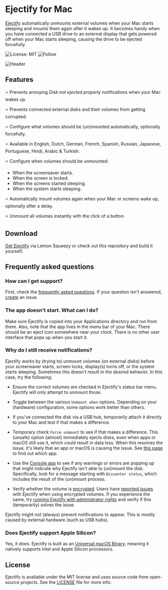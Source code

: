 # Ejectify for Mac

[Ejectify](https://ejectify.app) automatically unmounts external volumes when your Mac starts sleeping and mounts them again after it wakes up. It becomes handy when you have connected a USB drive to an external display that gets powered off when your Mac starts sleeping, causing the drive to be ejected forcefully.  

![License: MIT](https://img.shields.io/badge/License-MIT-green.svg)
![Follow](https://img.shields.io/twitter/follow/nielsmouthaan?style=social)

![Header](Header.jpg)

## Features

⭐ Prevents annoying *Disk not ejected properly* notifications when your Mac wakes up.

⭐ Prevents connected external disks and their volumes from getting corrupted.

⭐ Configure what volumes should be (un)mounted automatically, optionally forcefully.

⭐ Available in English, Dutch, German, French, Spanish, Russian, Japanese, Portuguese, Hindi, Arabic & Turkish.

⭐ Configure when volumes should be unmounted:

- When the screensaver starts.
- When the screen is locked.
- When the screens started sleeping.
- When the system starts sleeping.

⭐ Automatically mount volumes again when your Mac or screens wake up, optionally after a delay.

⭐ Unmount all volumes instantly with the click of a button.

## Download

[Get Ejectify](https://nielsmouthaan.lemonsqueezy.com/buy/ee57c50b-fddb-428d-8f61-9b202cf38bd0) via Lemon Squeezy or check out this repository and build it yourself.

## Frequently asked questions

### How can I get support?

First, check the [frequently asked questions](https://github.com/nielsmouthaan/ejectify-macos#frequently-asked-questions). If your question isn't answered, [create](https://github.com/nielsmouthaan/ejectify-macos/issues/new) an issue.

### The app doesn't start. What can I do?

Make sure Ejectify is copied into your Applications directory and run from there. Also, note that the app lives in the menu bar of your Mac. There should be an eject icon somewhere near your clock. There is no other user interface that pops up when you start it.

### Why do I still receive notifications?

Ejectify works by (trying to) unmount volumes (on external disks) before your screensaver starts, screen locks, display(s) turns off, or the system starts sleeping. Sometimes this doesn't result in the desired behavior. In this case, try the following:

- Ensure the correct volumes are checked in Ejectify's status bar menu. Ejectify will only attempt to unmount those.

- Toggle between the various `Unmount when` options. Depending on your (hardware) configuration, some options work better than others.

- If you've connected the disk via a USB hub, temporarily attach it directly to your Mac and test if that makes a difference.

- Temporary check `Force unmount` to see if that makes a difference. This (unsafe) option (almost) immediately ejects disks, even when apps or macOS still use it, which could result in data loss. When this resolves the issue, it's likely that an app or macOS is causing the issue. See [this page](https://serverfault.com/a/159428) to find out which app.

- Use the [Console app](https://support.apple.com/en-gb/guide/console/welcome/mac) to see if any warnings or errors are popping up that might indicate why Ejectify isn't able to (un)mount the disk. Specifically, look for a message starting with `Dissenter status`, which includes the result of the (un)mount process.

- Verify whether the volume is [encrypted](https://support.apple.com/guide/disk-utility/dskutl35612/mac). Users have [reported issues](https://github.com/nielsmouthaan/ejectify-macos/issues/34) with Ejectify when using encrypted volumes. If you experience the same, try [running Ejectify with administrator rights](https://github.com/nielsmouthaan/ejectify-macos/issues/34#issuecomment-1038299356) and verify if this (temporarily) solves the issue.

Ejectify might not (always) prevent notifications to appear. This is mostly caused by external hardware (such as USB hubs).

### Does Ejectify support Apple Silicon?

Yes, it does. Ejectify is built as an [Universal macOS Binary](https://developer.apple.com/documentation/apple-silicon/building-a-universal-macos-binary), meaning it natively supports Intel and Apple Silicon processors.

## License

Ejectify is available under the MIT license and uses source code from open-source projects. See the [LICENSE](https://github.com/nielsmouthaan/ejectify-macos/blob/main/LICENSE) file for more info.
